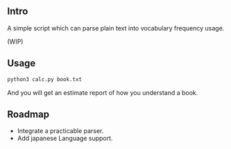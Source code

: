 ## Intro

A simple script which can parse plain text into vocabulary frequency usage. 

(WIP)

## Usage

```sh
python3 calc.py book.txt
```

And you will get an estimate report of how you understand a book.


## Roadmap

* Integrate a practicable parser.
* Add japanese Language support.
